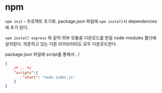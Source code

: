 # npm

`npm init` - 프로젝트 초기화. 
package.json 파일에 `npm install`시 dependencies에 추가 된다.

`npm install express` 와 같이 외부 모듈을 다운로드를 받음
node-modules 폴더에 설치된다.  의존하고 있는 다른 라이브러리도 모두 다운로드한다. 

package.json 파일에 script를 통해서 ..! 

```json
{
    /* .. */
    "scripts":{
        "start": "node index.js"
    }
}
```